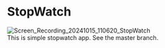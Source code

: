 # StopWatch
![Screen_Recording_20241015_110620_StopWatch](https://github.com/user-attachments/assets/bba5ac93-7328-4666-aed3-25b65f39b3dd)  
This is simple stopwatch app.
See the master branch.
